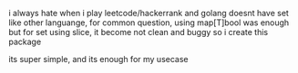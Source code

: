 i always hate when i play leetcode/hackerrank and golang doesnt have set like other languange,
for common question, using map[T]bool was enough
but for set using slice, it become not clean and buggy
so i create this package

its super simple, and its enough for my usecase
